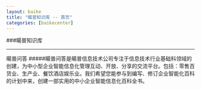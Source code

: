 ```yaml
---
layout: baike
title: "暘普知识库 -- 首页"
categories: [baikecenter]
---
```

###暘普知识库
<hr/>
暘普问答
#####暘普问答是暘普信息技术公司专注于信息技术行业基础科领域的创建，为中小型企业智能信息化管理互动、开放、分享的交流平台。包括：零售百货业、生产业、餐饮酒店娱乐业。我们希望您能参与到编写、修订企业智能化百科的计划中来，创建一部实用的中小企业智能信息化百科全书。
